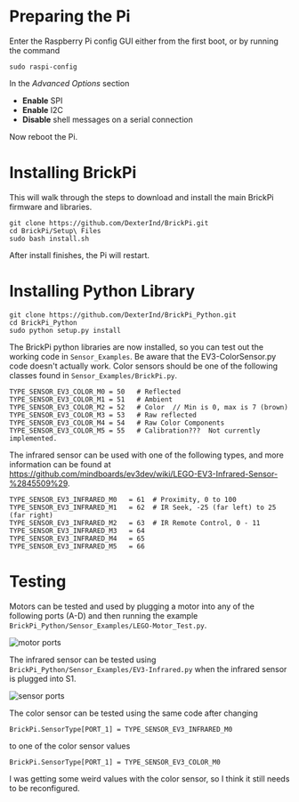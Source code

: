 # Preparing the Pi

Enter the Raspberry Pi config GUI either from the first boot, or by running the command

```shell
sudo raspi-config
```

In the *Advanced Options* section

* **Enable** SPI
* **Enable** I2C
* **Disable** shell messages on a serial connection

Now reboot the Pi.

# Installing BrickPi

This will walk through the steps to download and install the main BrickPi firmware and libraries.

```shell
git clone https://github.com/DexterInd/BrickPi.git
cd BrickPi/Setup\ Files
sudo bash install.sh
```

After install finishes, the Pi will restart.

# Installing Python Library

```shell
git clone https://github.com/DexterInd/BrickPi_Python.git
cd BrickPi_Python
sudo python setup.py install
```
The BrickPi python libraries are now installed, so you can test out the working code in `Sensor_Examples`. Be aware that the EV3-ColorSensor.py code doesn't actually work. Color sensors should be one of the following classes found in `Sensor_Examples/BrickPi.py`.
```
TYPE_SENSOR_EV3_COLOR_M0 = 50	# Reflected
TYPE_SENSOR_EV3_COLOR_M1 = 51	# Ambient
TYPE_SENSOR_EV3_COLOR_M2 = 52	# Color  // Min is 0, max is 7 (brown)
TYPE_SENSOR_EV3_COLOR_M3 = 53	# Raw reflected
TYPE_SENSOR_EV3_COLOR_M4 = 54	# Raw Color Components
TYPE_SENSOR_EV3_COLOR_M5 = 55	# Calibration???  Not currently implemented.
```
The infrared sensor can be used with one of the following types, and more information can be found at https://github.com/mindboards/ev3dev/wiki/LEGO-EV3-Infrared-Sensor-%2845509%29.
```
TYPE_SENSOR_EV3_INFRARED_M0   = 61	# Proximity, 0 to 100
TYPE_SENSOR_EV3_INFRARED_M1   = 62	# IR Seek, -25 (far left) to 25 (far right)
TYPE_SENSOR_EV3_INFRARED_M2   = 63	# IR Remote Control, 0 - 11
TYPE_SENSOR_EV3_INFRARED_M3   = 64
TYPE_SENSOR_EV3_INFRARED_M4   = 65
TYPE_SENSOR_EV3_INFRARED_M5   = 66
```

# Testing
Motors can be tested and used by plugging a motor into any of the following ports (A-D) and then running the example `BrickPi_Python/Sensor_Examples/LEGO-Motor_Test.py`.

![motor ports](http://www.dexterindustries.com/BrickPi/wp-content/uploads/2013/07/Motor_Ports_Blue-300x208.png)

The infrared sensor can be tested using `BrickPi_Python/Sensor_Examples/EV3-Infrared.py` when the infrared sensor is plugged into S1.

![sensor ports](http://www.dexterindustries.com/BrickPi/wp-content/uploads/2013/07/Sensor_Port_Layout_Yellow-copy-300x208.png)

The color sensor can be tested using the same code after changing
```
BrickPi.SensorType[PORT_1] = TYPE_SENSOR_EV3_INFRARED_M0
```
to one of the color sensor values
```
BrickPi.SensorType[PORT_1] = TYPE_SENSOR_EV3_COLOR_M0
```
I was getting some weird values with the color sensor, so I think it still needs to be reconfigured.
